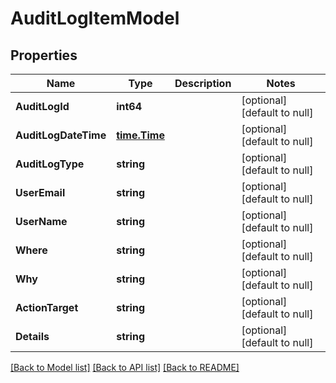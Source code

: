 # AuditLogItemModel

## Properties
Name | Type | Description | Notes
------------ | ------------- | ------------- | -------------
**AuditLogId** | **int64** |  | [optional] [default to null]
**AuditLogDateTime** | [**time.Time**](time.Time.md) |  | [optional] [default to null]
**AuditLogType** | **string** |  | [optional] [default to null]
**UserEmail** | **string** |  | [optional] [default to null]
**UserName** | **string** |  | [optional] [default to null]
**Where** | **string** |  | [optional] [default to null]
**Why** | **string** |  | [optional] [default to null]
**ActionTarget** | **string** |  | [optional] [default to null]
**Details** | **string** |  | [optional] [default to null]

[[Back to Model list]](../README.md#documentation-for-models) [[Back to API list]](../README.md#documentation-for-api-endpoints) [[Back to README]](../README.md)

